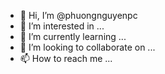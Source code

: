 - 👋 Hi, I’m @phuongnguyenpc
- 👀 I’m interested in ...
- 🌱 I’m currently learning ...
- 💞️ I’m looking to collaborate on ...
- 📫 How to reach me ...

<!---
phuongnguyenpc/phuongnguyenpc is a ✨ special ✨ repository because its `README.md` (this file) appears on your GitHub profile.
You can click the Preview link to take a look at your changes.
--->
